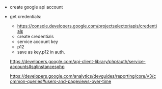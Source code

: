 - create google api account
- get credentials: 
    - https://console.developers.google.com/projectselector/apis/credentials
    - create credentials
    - service account key
    - p12
    - save as key.p12 in auth.
    
    https://developers.google.com/api-client-library/php/auth/service-accounts#sqlinstancesphp
    
    https://developers.google.com/analytics/devguides/reporting/core/v3/common-queries#users-and-pageviews-over-time